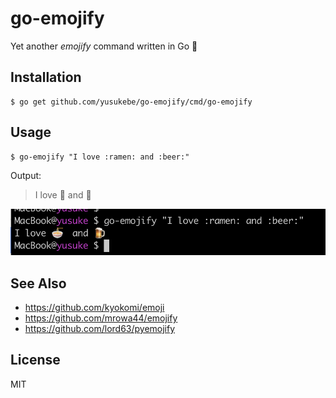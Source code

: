 # go-emojify

Yet another _emojify_ command written in Go :ramen:

## Installation

```
$ go get github.com/yusukebe/go-emojify/cmd/go-emojify
```

## Usage

```
$ go-emojify "I love :ramen: and :beer:"
```

Output:

> I love :ramen: and :beer:

![screeenshot](img/ss.png)

## See Also

- <https://github.com/kyokomi/emoji>
- <https://github.com/mrowa44/emojify>
- <https://github.com/lord63/pyemojify>

## License

MIT
